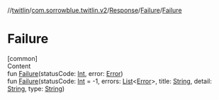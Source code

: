 //[twitlin](../../../index.md)/[com.sorrowblue.twitlin.v2](../../index.md)/[Response](../index.md)/[Failure](index.md)/[Failure](-failure.md)



# Failure  
[common]  
Content  
fun [Failure](-failure.md)(statusCode: [Int](https://kotlinlang.org/api/latest/jvm/stdlib/kotlin/-int/index.html), error: [Error](../../-error/index.md))  
fun [Failure](-failure.md)(statusCode: [Int](https://kotlinlang.org/api/latest/jvm/stdlib/kotlin/-int/index.html) = -1, errors: [List](https://kotlinlang.org/api/latest/jvm/stdlib/kotlin.collections/-list/index.html)<[Error](../../-error/index.md)>, title: [String](https://kotlinlang.org/api/latest/jvm/stdlib/kotlin/-string/index.html), detail: [String](https://kotlinlang.org/api/latest/jvm/stdlib/kotlin/-string/index.html), type: [String](https://kotlinlang.org/api/latest/jvm/stdlib/kotlin/-string/index.html))  



